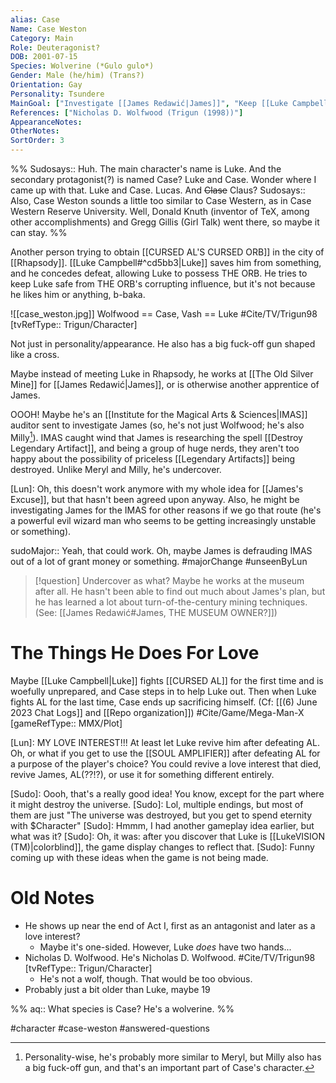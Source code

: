 ```yaml
---
alias: Case
Name: Case Weston
Category: Main
Role: Deuteragonist?
DOB: 2001-07-15
Species: Wolverine (*Gulo gulo*)
Gender: Male (he/him) (Trans?)
Orientation: Gay
Personality: Tsundere
MainGoal: ["Investigate [[James Redawić|James]]", "Keep [[Luke Campbell|Luke]] safe"]
References: ["Nicholas D. Wolfwood (Trigun (1998))"]
AppearanceNotes:
OtherNotes:
SortOrder: 3
---
```

%%
Sudosays:: Huh. The main character's name is Luke. And the secondary protagonist(?) is named Case? Luke and Case. Wonder where I came up with that. Luke and Case. Lucas. And ~~Clase~~ Claus?
Sudosays:: Also, Case Weston sounds a little too similar to Case Western, as in Case Western Reserve University. Well, Donald Knuth (inventor of TeX, among other accomplishments) and Gregg Gillis (Girl Talk) went there, so maybe it can stay.
%%

Another person trying to obtain [[CURSED AL'S CURSED ORB]] in the city of [[Rhapsody]]. [[Luke Campbell#^cd5bb3|Luke]] saves him from something, and he concedes defeat, allowing Luke to possess THE ORB. He tries to keep Luke safe from THE ORB's corrupting influence, but it's not because he likes him or anything, b-baka.

![[case_weston.jpg]]
Wolfwood == Case, Vash == Luke #Cite/TV/Trigun98 [tvRefType:: Trigun/Character]

Not just in personality/appearance. He also has a big fuck-off gun shaped like a cross.

Maybe instead of meeting Luke in Rhapsody, he works at [[The Old Silver Mine]] for [[James Redawić|James]], or is otherwise another apprentice of James.

OOOH! Maybe he's an [[Institute for the Magical Arts & Sciences|IMAS]] auditor sent to investigate James (so, he's not just Wolfwood; he's also Milly[^1]). IMAS caught wind that James is researching the spell [[Destroy Legendary Artifact]], and being a group of huge nerds, they aren't too happy about the possibility of priceless [[Legendary Artifacts]] being destroyed. Unlike Meryl and Milly, he's undercover.

[Lun]: Oh, this doesn't work anymore with my whole idea for [[James's Excuse]], but that hasn't been agreed upon anyway. Also, he might be investigating James for the IMAS for other reasons if we go that route (he's a powerful evil wizard man who seems to be getting increasingly unstable or something).

sudoMajor:: Yeah, that could work. Oh, maybe James is defrauding IMAS out of a lot of grant money or something.
#majorChange #unseenByLun 

[^1]: Personality-wise, he's probably more similar to Meryl, but Milly also has a big fuck-off gun, and that's an important part of Case's character.

>[!question] Undercover as what?
>Maybe he works at the museum after all. He hasn't been able to find out much about James's plan, but he has learned a lot about turn-of-the-century mining techniques. (See: [[James Redawić#James, THE MUSEUM OWNER?]])

# The Things He Does For Love
Maybe [[Luke Campbell|Luke]] fights [[CURSED AL]] for the first time and is woefully unprepared, and Case steps in to help Luke out. Then when Luke fights AL for the last time, Case ends up sacrificing himself. (Cf: [[(6) June 2023 Chat Logs]] and [[Repo organization]]) #Cite/Game/Mega-Man-X [gameRefType:: MMX/Plot]

[Lun]: MY LOVE INTEREST!!! At least let Luke revive him after defeating AL. Oh, or what if you get to use the [[SOUL AMPLIFIER]] after defeating AL for a purpose of the player's choice? You could revive a love interest that died, revive James, AL(??!?), or use it for something different entirely.

[Sudo]: Oooh, that's a really good idea! You know, except for the part where it might destroy the universe.
[Sudo]: Lol, multiple endings, but most of them are just "The universe was destroyed, but you get to spend eternity with $Character"
[Sudo]: Hmmm, I had another gameplay idea earlier, but what was it?
[Sudo]: Oh, it was: after you discover that Luke is [[LukeVISION (TM)|colorblind]], the game display changes to reflect that.
[Sudo]: Funny coming up with these ideas when the game is not being made.

# Old Notes
- He shows up near the end of Act I, first as an antagonist and later as a love interest?
	- Maybe it's one-sided. However, Luke *does* have two hands...
- Nicholas D. Wolfwood. He's Nicholas D. Wolfwood. #Cite/TV/Trigun98 [tvRefType:: Trigun/Character]
	- He's not a wolf, though. That would be too obvious.
- Probably just a bit older than Luke, maybe 19

%%
aq:: What species is Case?
He's a wolverine.
%%


#character #case-weston #answered-questions 